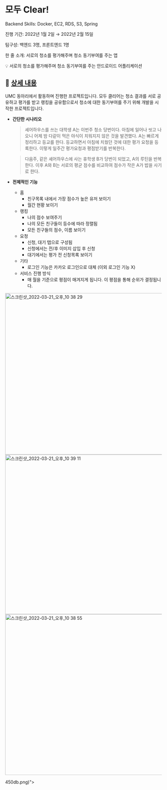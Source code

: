 # 모두 Clear!


Backend Skills: Docker, EC2, RDS, S3, Spring

진행 기간: 2022년 1월 2일 → 2022년 2월 15일

팀구성: 백엔드 3명, 프론트엔드 1명

한 줄 소개: 서로의 청소를 평가해주며 청소 동기부여를 주는 앱



<aside>
💡 서로의 청소를 평가해주며 청소 동기부여를 주는 안드로이드 어플리케이션

</aside>

## 📖 [상세 내용](https://www.makeus.in/a7ac9e76-d5e6-42d7-8a28-5bcde126d0ab)

UMC 동아리에서 활동하며 진행한 프로젝트입니다. 모두 클리어는 청소 결과를 서로 공유하고 평가를 받고 랭킹을 공유함으로서 청소에 대한 동기부여를 주기 위해 개발을 시작한 프로젝트입니다.

- **간단한 시나리오**
    
    > 셰어하우스를 쓰는 대학생 A는 이번주 청소 당번이다. 아침에 일어나 씻고 나오니 어제 밤 다같이 먹은 야식이 치워지지 않은 것을 발견했다. A는 빠르게 정리하고 등교를 한다. 등교하면서 아침에 치웠던 것에 대한 평가 요청을 등록한다. 이렇게 일주간 평가요청과 평점받기를 반복한다.
    > 
    
    > 다음주, 같은 셰어하우스에 사는 휴학생 B가 당번이 되었고, A의 루틴을 반복한다. 이후 A와 B는 서로의 평균 점수를 비교하여 점수가 작은 A가 밥을 사기로 한다.
    > 
- **전체적인 기능**
    - 홈
        - 친구목록 내에서 가장 점수가 높은 유저 보이기
        - 월간 현황 보이기
    - 랭킹
        - 나의 점수 보여주기
        - 나의 모든 친구들이 등수에 따라 정렬됨
        - 모든 친구들의 점수, 이름 보이기
    - 요청
        - 신청, 대기 탭으로 구성됨
        - 신청에서는 전/후 이미지 삽입 후 신청
        - 대기에서는 평가 전 신청목록 보이기
    - 기타
        - 로그인 기능은 카카오 로그인으로 대체 (이외 로그인 기능 X)
    - 서비스 진행 방식
        - 매 월을 기준으로 평점이 매겨지게 됩니다. 이 평점을 통해 순위가 결정됩니다.
<img width="519" alt="스크린샷_2022-03-21_오후_10 38 29" src="https://user-images.githubusercontent.com/51503799/222619467-1e4e01a5-e529-45c2-8698-5cb4ef4069b2.png">

<img width="513" alt="스크린샷_2022-03-21_오후_10 39 11" src="https://user-images.githubusercontent.com/51503799/222619506-cbd31583-b374-4b71-9ed2-661f3e677ad9.png">

<img width="517" alt="스크린샷_2022-03-21_오후_10 38 55" src="https://user-images.githubusercontent.com/51503799/222619528-a093b542-59fd-4776-9c66-24c7e53bc8c0.png">

450db.png)">
